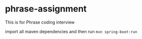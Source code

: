 # phrase-assignment
This is for Phrase coding interview

import all maven dependencies and then run `mvn spring-boot:run`
